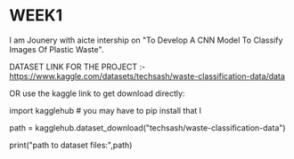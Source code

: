 # WEEK1
I am Jounery with aicte intership on "To Develop A CNN Model To Classify Images Of Plastic Waste". 

DATASET LINK FOR  THE PROJECT :- https://www.kaggle.com/datasets/techsash/waste-classification-data/data

OR use the kaggle link to get download directly:

import kagglehub # you may have to pip install that l

path = kagglehub.dataset_download("techsash/waste-classification-data")

print("path to dataset files:",path)
